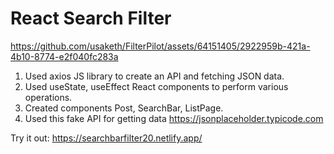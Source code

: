 # React Search Filter #

https://github.com/usaketh/FilterPilot/assets/64151405/2922959b-421a-4b10-8774-e2f040fc283a
1. Used axios JS library to create an API and fetching JSON data.
2. Used useState, useEffect React components to perform various operations.
3. Created components Post, SearchBar, ListPage.
4. Used this fake API for getting data https://jsonplaceholder.typicode.com

  Try it out: https://searchbarfilter20.netlify.app/
